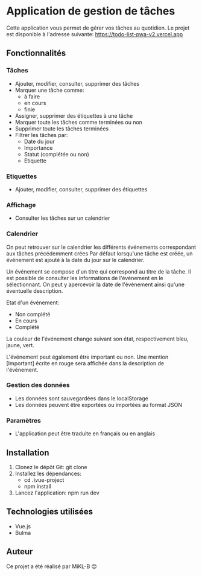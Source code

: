 # Application de gestion de tâches

Cette application vous permet de gérer vos tâches au quotidien.
Le projet est disponible à l'adresse suivante:
https://todo-list-pwa-v2.vercel.app

## Fonctionnalités
### Tâches
- Ajouter, modifier, consulter, supprimer des tâches
- Marquer une tâche comme:
    - à faire
    - en cours
    - finie
- Assigner, supprimer des étiquettes à une tâche
- Marquer toute les tâches comme terminées ou non
- Supprimer toute les tâches terminées
- Filtrer les tâches par:
    - Date du jour
    - Importance
    - Statut (complétée ou non)
    - Etiquette

### Etiquettes
- Ajouter, modifier, consulter, supprimer des étiquettes

### Affichage
- Consulter les tâches sur un calendrier

### Calendrier
On peut retrouver sur le calendrier les différents événements correspondant aux tâches précédemment crées
Par défaut lorsqu'une tâche est créée, un événement est ajouté à la date du jour sur le calendrier. 

Un événement se compose d'un titre qui correspond au titre de la tâche.
Il est possible de consulter les informations de l'événement en le sélectionnant. On peut y apercevoir la date de l'événement ainsi qu'une éventuelle description. 

Etat d'un événement:
- Non complété
- En cours
- Complété

La couleur de l'événement change suivant son état, respectivement bleu, jaune, vert.

L'événement peut également être important ou non.
Une mention [Important] écrite en rouge sera affichée dans la description de l'événement.

### Gestion des données
- Les données sont sauvegardées dans le localStorage
- Les données peuvent être exportées ou importées au format JSON

### Paramètres
- L'application peut être traduite en français ou en anglais

## Installation
1. Clonez le dépôt Git: git clone 
2. Installez les dépendances:
    - cd .\vue-project
    - npm install
3. Lancez l'application: npm run dev

## Technologies utilisées
- Vue.js
- Bulma

## Auteur
Ce projet a été réalisé par MiKL-B 😊




















